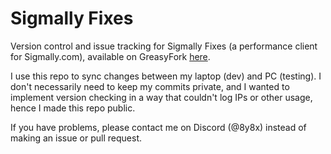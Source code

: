 # Sigmally Fixes
Version control and issue tracking for Sigmally Fixes (a performance client for Sigmally.com), available on GreasyFork
[here](https://greasyfork.org/en/scripts/483587).

I use this repo to sync changes between my laptop (dev) and PC (testing).
I don't necessarily need to keep my commits private, and I wanted to implement version checking in a way that couldn't
log IPs or other usage, hence I made this repo public.

If you have problems, please contact me on Discord (@8y8x) instead of making an issue or pull request.
